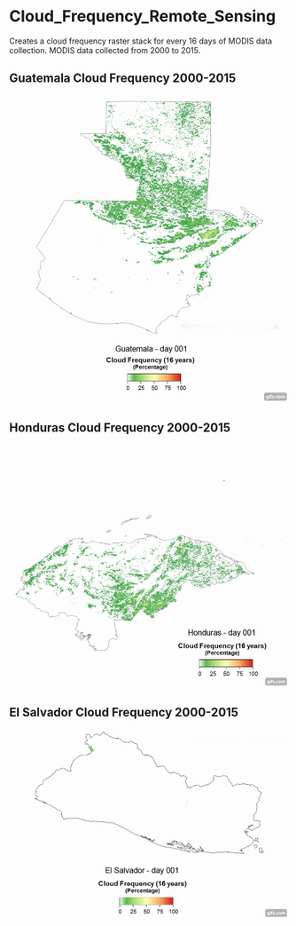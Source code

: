 # Cloud_Frequency_Remote_Sensing

Creates a cloud frequency raster stack for every 16 days of MODIS data collection. MODIS data collected from 2000 to 2015.

## Guatemala Cloud Frequency 2000-2015
[![Alt text for your video](https://github.com/geolime/Cloud_Frequency_Remote_Sensing/blob/master/guatemala.gif)](https://youtu.be/IL_lp7B6PCM)

## Honduras Cloud Frequency 2000-2015
[![Alt text for your video](https://github.com/geolime/Cloud_Frequency_Remote_Sensing/blob/master/honduras.gif)](https://youtu.be/DOcqOgCfHp0)

## El Salvador Cloud Frequency 2000-2015
[![Alt text for your video](https://github.com/geolime/Cloud_Frequency_Remote_Sensing/blob/master/el_salvador.gif)](https://youtu.be/jYICouXK9YQ)

